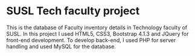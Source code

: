 # SUSL Tech faculty project
This is the database of Faculty inventory details in Technology faculty of SUSL. In this project I used HTML5, CSS3, Bootstrap 4.1.3 and JQuery for front-end development. To develop back-end, I used PHP for server handling and used MySQL for the database.
